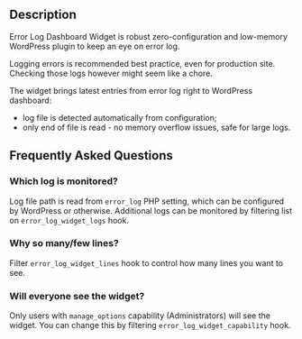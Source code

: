 ## Description

Error Log Dashboard Widget is robust zero-configuration and low-memory WordPress plugin to keep an eye on error log.

Logging errors is recommended best practice, even for production site. Checking those logs however might seem like a chore.

The widget brings latest entries from error log right to WordPress dashboard:

 - log file is detected automatically from configuration;
 - only end of file is read - no memory overflow issues, safe for large logs.

## Frequently Asked Questions

### Which log is monitored?

Log file path is read from `error_log` PHP setting, which can be configured by WordPress or otherwise. Additional logs can be monitored by filtering list on `error_log_widget_logs` hook.

### Why so many/few lines?

Filter `error_log_widget_lines` hook to control how many lines you want to see.

### Will everyone see the widget?

Only users with `manage_options` capability (Administrators) will see the widget. You can change this by filtering `error_log_widget_capability` hook.
